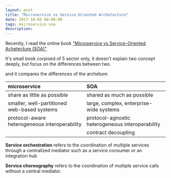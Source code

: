 ```yaml
---
layout: post
title: "Microservice vs Service-Oriented Archetecture"
date: 2017-10-05 00:00:00
tags: microservice soa
description: 
---
```


Recently, I read the online book ["Microservice vs Service-Oriented Achetecture (SOA)"](https://www.safaribooksonline.com/library/view/microservices-vs-service-oriented/9781491975657/)

It's small book corpised of 5 sector only, it doesn't explain two concept deeply, but focus on the differences between two.

and it compares the differences of the archeture:

|microservice | SOA|
|:--------|:--------|
|share as little as possible | shared as much as possible|
|smaller, well-partitioned web-based systems  | large, complex, enterprise-wide systems |
|protocol-aware heterogeneous interoperability|protocol-agnostic heterogeneous interoperability|
||contract decoupling|

**Service orchestration** refers to the coordination of multiple services through a centralized mediator such as a service consumer or an integration hub

**Service choreography** refers to the coordination of multiple service calls without a central mediator.